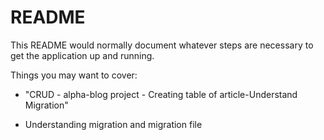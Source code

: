 # README

This README would normally document whatever steps are necessary to get the
application up and running.

Things you may want to cover:

* "CRUD - alpha-blog project - Creating table of article-Understand Migration"

*  Understanding migration and migration file



